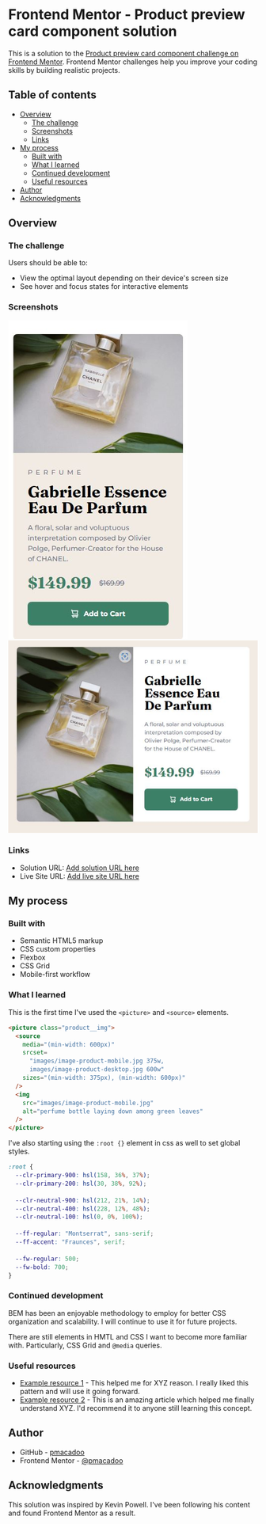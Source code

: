 # Frontend Mentor - Product preview card component solution

This is a solution to the [Product preview card component challenge on Frontend Mentor](https://www.frontendmentor.io/challenges/product-preview-card-component-GO7UmttRfa). Frontend Mentor challenges help you improve your coding skills by building realistic projects. 

## Table of contents

- [Overview](#overview)
  - [The challenge](#the-challenge)
  - [Screenshots](#screenshots)
  - [Links](#links)
- [My process](#my-process)
  - [Built with](#built-with)
  - [What I learned](#what-i-learned)
  - [Continued development](#continued-development)
  - [Useful resources](#useful-resources)
- [Author](#author)
- [Acknowledgments](#acknowledgments)

## Overview

### The challenge

Users should be able to:

- View the optimal layout depending on their device's screen size
- See hover and focus states for interactive elements

### Screenshots

![mobile screenshot](images/mobile-screenshot.JPG)
![desktop screenshot](images/desktop-screenshot.JPG)

### Links

- Solution URL: [Add solution URL here](https://your-solution-url.com)
- Live Site URL: [Add live site URL here](https://your-live-site-url.com)

## My process

### Built with

- Semantic HTML5 markup
- CSS custom properties
- Flexbox
- CSS Grid
- Mobile-first workflow

### What I learned

This is the first time I've used the `<picture>` and `<source>` elements.

```html
<picture class="product__img">
  <source
    media="(min-width: 600px)"
    srcset=
      "images/image-product-mobile.jpg 375w,
      images/image-product-desktop.jpg 600w"
    sizes="(min-width: 375px), (min-width: 600px)"
  />
  <img
    src="images/image-product-mobile.jpg"
    alt="perfume bottle laying down among green leaves"
  />
</picture>
```

I've also starting using the `:root {}` element in css as well to set global styles.

```css
:root {
  --clr-primary-900: hsl(158, 36%, 37%);
  --clr-primary-200: hsl(30, 38%, 92%);

  --clr-neutral-900: hsl(212, 21%, 14%);
  --clr-neutral-400: hsl(228, 12%, 48%);
  --clr-neutral-100: hsl(0, 0%, 100%);

  --ff-regular: "Montserrat", sans-serif;
  --ff-accent: "Fraunces", serif;

  --fw-regular: 500;
  --fw-bold: 700;
}
```

### Continued development

BEM has been an enjoyable methodology to employ for better CSS organization and scalability. I will continue to use it for future projects.

There are still elements in HMTL and CSS I want to become more familiar with. Particularly, CSS Grid and `@media` queries.

### Useful resources

- [Example resource 1](https://www.example.com) - This helped me for XYZ reason. I really liked this pattern and will use it going forward.
- [Example resource 2](https://www.example.com) - This is an amazing article which helped me finally understand XYZ. I'd recommend it to anyone still learning this concept.

## Author

- GitHub - [pmacadoo](https://github.com/pmacadoo)
- Frontend Mentor - [@pmacadoo](https://www.frontendmentor.io/profile/pmacadoo)

## Acknowledgments

This solution was inspired by Kevin Powell. I've been following his content and found Frontend Mentor as a result.